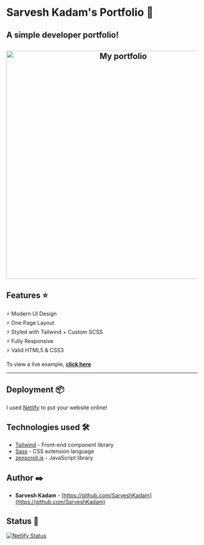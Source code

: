 # Sarvesh Kadam's Portfolio 🚀

## A simple developer portfolio!

<h2 align="center">
  <img src="./images/portfolioproject.gif" alt="My portfolio" width="600px" />
  <br>
</h2>


## Features ⭐

⚡️ Modern UI Design\
⚡️ One Page Layout\
⚡️ Styled with Tailwind + Custom SCSS\
⚡️ Fully Responsive\
⚡️ Valid HTML5 & CSS3

To view a live example, **[click here](https://www.sarveshkadam.com/)**

---


## Deployment 📦


I used [Netlify](https://netlify.com) to put your website online!


## Technologies used 🛠️

- [Tailwind](https://tailwindcss.com/) - Front-end component library
- [Sass](https://sass-lang.com/documentation) - CSS extension language
- [zenscroll.js](https://github.com/zengabor/zenscroll) - JavaScript library

## Author ✒️

- **Sarvesh Kadam** - [https://github.com/SarveshKadam](https://github.com/SarveshKadam)

## Status 🌠

[![Netlify Status](https://api.netlify.com/api/v1/badges/75600296-89eb-4640-9e7e-fa87fba7ce76/deploy-status)](https://app.netlify.com/sites/simplfolio/deploys)
